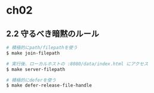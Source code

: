 # ch02

## 2.2 守るべき暗黙のルール

```bash
# 積極的にpath/filepathを使う
$ make join-filepath

# 実行後、ローカルホストの :8080/data/index.html にアクセス
$ make server-filepath

# 積極的にdeferを使う
$ make defer-release-file-handle
```
